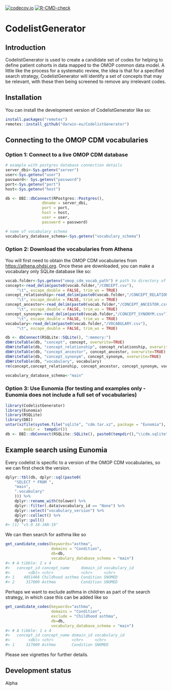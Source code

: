 
<!-- README.md is generated from README.Rmd. Please edit that file -->

<!-- badges: start -->

[![codecov.io](https://codecov.io/github/darwin-eu/CodelistGenerator/coverage.svg?branch=main)](https://codecov.io/github/darwin-eu/CodelistGenerator?branch=main)
[![R-CMD-check](https://github.com/darwin-eu/CodelistGenerator/workflows/R-CMD-check/badge.svg)](https://github.com/darwin-eu/CodelistGenerator/actions)
<!-- badges: end -->

# CodelistGenerator

## Introduction

CodelistGenerator is used to create a candidate set of codes for helping
to define patient cohorts in data mapped to the OMOP common data model.
A little like the process for a systematic review, the idea is that for
a specified search strategy, CodelistGenerator will identify a set of
concepts that may be relevant, with these then being screened to remove
any irrelevant codes.

## Installation

You can install the development version of CodelistGenerator like so:

``` r
install.packages("remotes")
remotes::install_github("darwin-eu/CodelistGenerator")
```

## Connecting to the OMOP CDM vocabularies

### Option 1: Connect to a live OMOP CDM database

``` r
# example with postgres database connection details
server_dbi<-Sys.getenv("server")
user<-Sys.getenv("user")
password<- Sys.getenv("password")
port<-Sys.getenv("port")
host<-Sys.getenv("host")

db <- DBI::dbConnect(RPostgres::Postgres(),
                dbname = server_dbi,
                port = port,
                host = host,
                user = user,
                password = password)

# name of vocabulary schema
vocabulary_database_schema<-Sys.getenv("vocabulary_schema")
```

### Option 2: Download the vocabularies from Athena

You will first need to obtain the OMOP CDM vocabularies from
<https://athena.ohdsi.org>. Once these are downloaded, you can make a
vocabulary only SQLite database like so:

``` r
vocab.folder<-Sys.getenv("omop_cdm_vocab_path") # path to directory of unzipped files
concept<-read_delim(paste0(vocab.folder,"/CONCEPT.csv"),
     "\t", escape_double = FALSE, trim_ws = TRUE)
concept_relationship<-read_delim(paste0(vocab.folder,"/CONCEPT_RELATIONSHIP.csv"),
     "\t", escape_double = FALSE, trim_ws = TRUE) 
concept_ancestor<-read_delim(paste0(vocab.folder,"/CONCEPT_ANCESTOR.csv"),
     "\t", escape_double = FALSE, trim_ws = TRUE)
concept_synonym<-read_delim(paste0(vocab.folder,"/CONCEPT_SYNONYM.csv"),
     "\t", escape_double = FALSE, trim_ws = TRUE)
vocabulary<-read_delim(paste0(vocab.folder,"/VOCABULARY.csv"),
     "\t", escape_double = FALSE, trim_ws = TRUE)

db <- dbConnect(RSQLite::SQLite(), ":memory:")
dbWriteTable(db, "concept", concept, overwrite=TRUE)
dbWriteTable(db, "concept_relationship", concept_relationship, overwrite=TRUE)
dbWriteTable(db, "concept_ancestor", concept_ancestor, overwrite=TRUE)
dbWriteTable(db, "concept_synonym", concept_synonym, overwrite=TRUE)
dbWriteTable(db, "vocabulary", vocabulary)
rm(concept,concept_relationship, concept_ancestor, concept_synonym, vocabulary)

vocabulary_database_schema<-"main"
```

### Option 3: Use Eunomia (for testing and examples only - Eunomia does not include a full set of vocabularies)

``` r
library(CodelistGenerator)
library(Eunomia)
library(RSQLite)
library(DBI)
untar(xzfile(system.file("sqlite", "cdm.tar.xz", package = "Eunomia"), open = "rb"),
        exdir =  tempdir())
db <- DBI::dbConnect(RSQLite::SQLite(), paste0(tempdir(),"\\cdm.sqlite"))
```

## Example search using Eunomia

Every codelist is specific to a version of the OMOP CDM vocabularies, so
we can first check the version.

``` r
dplyr::tbl(db, dplyr::sql(paste0(
    "SELECT * FROM ",
    "main",
    ".vocabulary"
    ))) %>%
    dplyr::rename_with(tolower) %>%
    dplyr::filter(.data$vocabulary_id == "None") %>%
    dplyr::select("vocabulary_version") %>%
    dplyr::collect() %>%
    dplyr::pull()
#> [1] "v5.0 18-JAN-19"
```

We can then search for asthma like so

``` r
get_candidate_codes(keywords="asthma",
                    domains = "Condition",
                    db=db,
                    vocabulary_database_schema = "main")
#> # A tibble: 2 x 4
#>   concept_id concept_name     domain_id vocabulary_id
#>        <dbl> <chr>            <chr>     <chr>        
#> 1    4051466 Childhood asthma Condition SNOMED       
#> 2     317009 Asthma           Condition SNOMED
```

Perhaps we want to exclude asthma in children as part of the search
strategy, in which case this can be added like so

``` r
get_candidate_codes(keywords="asthma",
                    domains = "Condition",
                    exclude = "Childhood asthma",
                    db=db,
                    vocabulary_database_schema = "main")
#> # A tibble: 1 x 4
#>   concept_id concept_name domain_id vocabulary_id
#>        <dbl> <chr>        <chr>     <chr>        
#> 1     317009 Asthma       Condition SNOMED
```

Please see vignettes for further details.

## Development status

Alpha
